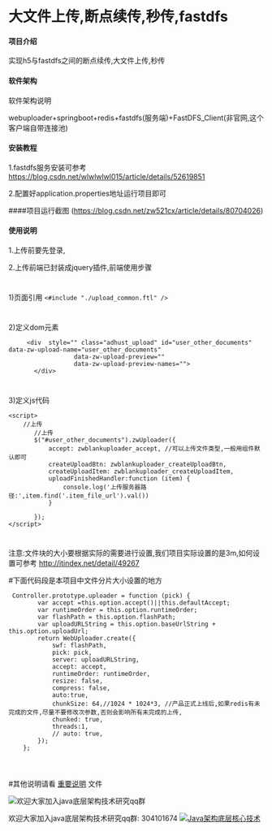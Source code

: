 # 大文件上传,断点续传,秒传,fastdfs

#### 项目介绍
实现h5与fastdfs之间的断点续传,大文件上传,秒传

#### 软件架构
软件架构说明

webuploader+springboot+redis+fastdfs(服务端)+FastDFS_Client(非官网,这个客户端自带连接池)
#### 安装教程
1.fastdfs服务安装可参考 https://blog.csdn.net/wlwlwlwl015/article/details/52619851

2.配置好application.properties地址运行项目即可

####项目运行截图
(https://blog.csdn.net/zw521cx/article/details/80704026)

#### 使用说明

1.上传前要先登录,


2.上传前端已封装成jquery插件,前端使用步骤
#
1)页面引用
`<#include "./upload_common.ftl" />`
#
2)定义dom元素
```
     <div  style="" class="adhust_upload" id="user_other_documents" data-zw-upload-name="user_other_documents"
                  data-zw-upload-preview=""
                  data-zw-upload-preview-names="">
       </div>
```
#     
 3)定义js代码
 ```
 <script>
     //上传
        //上传
        $("#user_other_documents").zwUploader({
            accept: zwblankuploader_accept, //可以上传文件类型,一般用组件默认即可
            createUploadBtn: zwblankuploader_createUploadBtn,
            createUploadItem: zwblankuploader_createUploadItem,
            uploadFinishedHandler:function (item) {
                console.log('上传服务器路径:',item.find('.item_file_url').val())
            }
            
        });
 </script>

```

#
注意:文件块的大小要根据实际的需要进行设置,我们项目实际设置的是3m,如何设置可参考
http://itindex.net/detail/49267


#下面代码段是本项目中文件分片大小设置的地方
```
 Controller.prototype.uploader = function (pick) {
        var accept =this.option.accept()||this.defaultAccept;
        var runtimeOrder = this.option.runtimeOrder;
        var flashPath = this.option.flashPath;
        var uploadURLString = this.option.baseUrlString + this.option.uploadUrl;
        return WebUploader.create({
            swf: flashPath,
            pick: pick,
            server: uploadURLString,
            accept: accept,
            runtimeOrder: runtimeOrder,
            resize: false,
            compress: false,
            auto:true,
            chunkSize: 64,//1024 * 1024*3, //产品正式上线后,如果redis有未完成的文件,尽量不要修改次参数,否则会影响所有未完成的上传,
            chunked: true,
            threads:1,
            // auto: true,
        });
    };
    
```
#

#其他说明请看 [重要说明](https://gitee.com/zwlan/renewFastdfs/blob/master/重要说明) 文件

![欢迎大家加入java底层架构技术研究qq群](https://images.gitee.com/uploads/images/2019/0702/120905_8660b4c3_906208.png "欢迎大家加入java底层技术研究qq群")

欢迎大家加入java底层架构技术研究qq群: 304101674
<a target="_blank" href="//shang.qq.com/wpa/qunwpa?idkey=bbe9c65a531d4e38c294a3c17fe1930426f6d76b55f39c55f933fac5b982fd51"><img border="0" src="//pub.idqqimg.com/wpa/images/group.png" alt="Java架构底层核心技术" title="Java架构底层核心技术"></a>